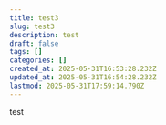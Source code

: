 ```yaml
---
title: test3
slug: test3
description: test
draft: false
tags: []
categories: []
created_at: 2025-05-31T16:53:28.232Z
updated_at: 2025-05-31T16:54:28.232Z
lastmod: 2025-05-31T17:59:14.790Z
---
```


test
